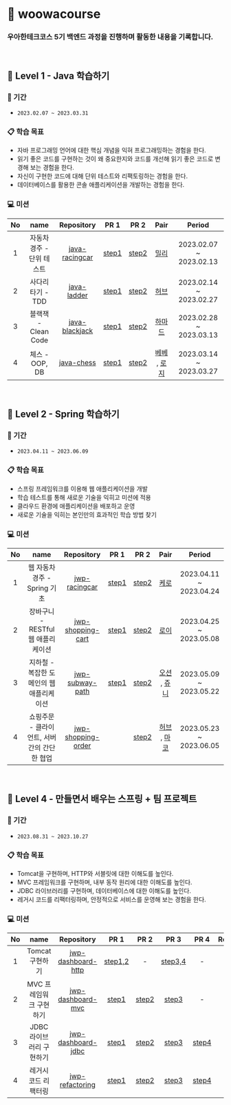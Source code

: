 # 🚀 woowacourse


### 우아한테크코스 5기 백엔드 과정을 진행하며 활동한 내용을 기록합니다.

<br>

## 🌱 Level 1 - Java 학습하기

### 📆 기간
- `2023.02.07 ~ 2023.03.31`

### 📋 학습 목표
- 자바 프로그래밍 언어에 대한 핵심 개념을 익혀 프로그래밍하는 경험을 한다.
- 읽기 좋은 코드를 구현하는 것이 왜 중요한지와 코드를 개선해 읽기 좋은 코드로 변경해 보는 경험을 한다.
- 자신이 구현한 코드에 대해 단위 테스트와 리팩토링하는 경험을 한다.
- 데이터베이스를 활용한 콘솔 애플리케이션을 개발하는 경험을 한다.

### 💻 미션
| No | name | Repository | PR 1 | PR 2 | Pair | Period |
|:------:|:---------:|:-----------:|:-----------:|:-----------:|:-----------:|:-----------:|
| 1 | 자동차 경주 - 단위 테스트 | [java-racingcar](https://github.com/woowacourse/java-racingcar) | [step1](https://github.com/woowacourse/java-racingcar/pull/437) | [step2](https://github.com/woowacourse/java-racingcar/pull/537) | [밀리](https://github.com/miseongk) | 2023.02.07 ~ 2023.02.13 |
| 2 | 사다리 타기 - TDD | [java-ladder](https://github.com/woowacourse/java-ladder) | [step1](https://github.com/woowacourse/java-ladder/pull/88) | [step2](https://github.com/woowacourse/java-ladder/pull/190) | [허브](https://github.com/greeng00se) | 2023.02.14 ~ 2023.02.27 |
| 3 | 블랙잭 - Clean Code | [java-blackjack](https://github.com/woowacourse/java-blackjack) | [step1](https://github.com/woowacourse/java-blackjack/pull/393) | [step2](https://github.com/woowacourse/java-blackjack/pull/535) | [하마드](https://github.com/rawfishthelgh) | 2023.02.28 ~ 2023.03.13 |
| 4 | 체스 - OOP, DB | [java-chess](https://github.com/woowacourse/java-chess) | [step1](https://github.com/woowacourse/java-chess/pull/524) | [step2](https://github.com/woowacourse/java-chess/pull/613) | [베베](https://github.com/wonyongChoi05) , [로지](https://github.com/kyY00n) | 2023.03.14 ~ 2023.03.27 |

<br>

## 🍃 Level 2 - Spring 학습하기

### 📆 기간
- `2023.04.11 ~ 2023.06.09`

### 📋 학습 목표
- 스프링 프레임워크를 이용해 웹 애플리케이션을 개발
- 학습 테스트를 통해 새로운 기술을 익히고 미션에 적용
- 클라우드 환경에 애플리케이션을 배포하고 운영
- 새로운 기술을 익히는 본인만의 효과적인 학습 방법 찾기

### 💻 미션
| No | name | Repository | PR 1 | PR 2 | Pair |Period |
|:------:|:---------:|:-----------:|:-----------:|:-----------:|:-----------:|:-----------:|
| 1 | 웹 자동차 경주 - Spring 기초 | [jwp-racingcar](https://github.com/woowacourse/jwp-racingcar) | [step1](https://github.com/woowacourse/jwp-racingcar/pull/15) | [step2](https://github.com/woowacourse/jwp-racingcar/pull/148) | [케로](https://github.com/jyeost) |2023.04.11 ~ 2023.04.24 |
| 2 | 장바구니 - RESTful 웹 애플리케이션 | [jwp-shopping-cart](https://github.com/woowacourse/jwp-shopping-cart) | [step1](https://github.com/woowacourse/jwp-shopping-cart/pull/167) | [step2](https://github.com/woowacourse/jwp-shopping-cart/pull/321) | [로이](https://github.com/the9kim) | 2023.04.25 ~ 2023.05.08 |
| 3 | 지하철 - 복잡한 도메인의 웹 애플리케이션 | [jwp-subway-path](https://github.com/woowacourse/jwp-subway-path) | [step1](https://github.com/woowacourse/jwp-subway-path/pull/77) | [step2](https://github.com/woowacourse/jwp-subway-path/pull/120) | [오션](https://github.com/donghae-kim) , [쥬니](https://github.com/cpot5620) | 2023.05.09 ~ 2023.05.22 |
| 4 | 쇼핑주문 - 클라이언트, 서버 간의 간단한 협업 | [jwp-shopping-order](https://github.com/woowacourse/jwp-shopping-order) |  | [step2](https://github.com/woowacourse/jwp-shopping-order/pull/11) | [허브](https://github.com/greeng00se) , [마코](https://github.com/aak2075) | 2023.05.23 ~ 2023.06.05 |

<br>

## 🍃 Level 4 - 만들면서 배우는 스프링 + 팀 프로젝트

### 📆 기간
- `2023.08.31 ~ 2023.10.27`

### 📋 학습 목표
- Tomcat을 구현하며, HTTP와 서블릿에 대한 이해도를 높인다.
- MVC 프레임워크를 구현하며, 내부 동작 원리에 대한 이해도를 높인다.
- JDBC 라이브러리를 구현하며, 데이터베이스에 대한 이해도를 높인다.
- 레거시 코드를 리팩터링하며, 안정적으로 서비스를 운영해 보는 경험을 한다.

### 💻 미션
| No | name | Repository | PR 1 | PR 2 | PR 3 | PR 4 |Reviewer | Period |
|:------:|:---------:|:-----------:|:-----------:|:-----------:|:-----------:|:-----------:|:-----------:|:-----------:|
| 1 | Tomcat 구현하기|[jwp-dashboard-http](https://github.com/woowacourse/jwp-dashboard-http) | [step1,2](https://github.com/woowacourse/jwp-dashboard-http/pull/308) | - | [step3,4](https://github.com/woowacourse/jwp-dashboard-http/pull/408) | - | 저문 | 2023.08.31 ~ 2023.09.11|
| 2 | MVC 프레임워크 구현하기| [jwp-dashboard-mvc](https://github.com/woowacourse/jwp-dashboard-mvc) | [step1](https://github.com/woowacourse/jwp-dashboard-mvc/pull/403) | [step2](https://github.com/woowacourse/jwp-dashboard-mvc/pull/457) | [step3](https://github.com/woowacourse/jwp-dashboard-mvc/pull/570) |-| 달리 |2023.09.12 ~ 2023.09.25|
| 3 | JDBC 라이브러리 구현하기 | [jwp-dashboard-jdbc](https://github.com/woowacourse/jwp-dashboard-jdbc) |[step1](https://github.com/woowacourse/jwp-dashboard-jdbc/pull/285) | [step2](https://github.com/woowacourse/jwp-dashboard-jdbc/pull/397) | [step3](https://github.com/woowacourse/jwp-dashboard-jdbc/pull/479) | [step4](https://github.com/woowacourse/jwp-dashboard-jdbc/pull/542) | 주디 |2023.09.26 ~ 2023.10.09 |
| 4 | 레거시 코드 리팩터링 | [jwp-refactoring](https://github.com/woowacourse/jwp-refactoring) | [step1](https://github.com/woowacourse/jwp-refactoring/pull/495) | [step2](https://github.com/woowacourse/jwp-refactoring/pull/584) | [step3](https://github.com/woowacourse/jwp-refactoring/pull/618) | [step4](https://github.com/woowacourse/jwp-refactoring/pull/697) | 쥬니 | 2023.10.10 ~ 2023.10.27 |
